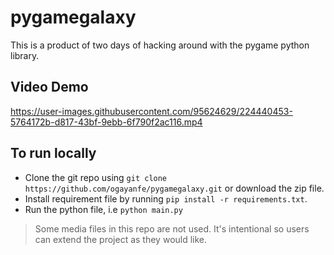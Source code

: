 # pygamegalaxy
This is a product of two days of hacking around with the pygame python library.  


## Video Demo
https://user-images.githubusercontent.com/95624629/224440453-5764172b-d817-43bf-9ebb-6f790f2ac116.mp4

## To run locally 
  * Clone the git repo using `git clone https://github.com/ogayanfe/pygamegalaxy.git` or download the zip file. 
  * Install requirement file by running `pip install -r requirements.txt`. 
  * Run the python file, i.e `python main.py`

> Some media files in this repo are not used. It's intentional so users can extend the project as they would like. 
